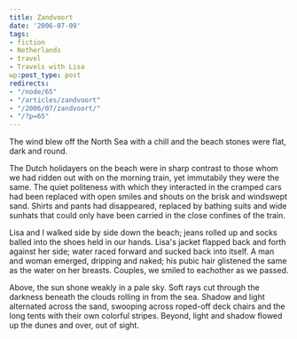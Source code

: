 ```yaml
---
title: Zandvoort
date: '2006-07-09'
tags:
- fiction
- Netherlands
- travel
- Travels with Lisa
wp:post_type: post
redirects:
- "/node/65"
- "/articles/zandvoort"
- "/2006/07/zandvoort/"
- "/?p=65"
---
```


The wind blew off the North Sea with a chill and the beach stones were flat, dark and round.

The Dutch holidayers on the beach were in sharp contrast to those whom we had ridden out with on the morning train, yet immutabily they were the same. The quiet politeness with which they interacted in the cramped cars had been replaced with open smiles and shouts on the brisk and windswept sand. Shirts and pants had disappeared, replaced by bathing suits and wide sunhats that could only have been carried in the close confines of the train.

Lisa and I walked side by side down the beach; jeans rolled up and socks balled into the shoes held in our hands. Lisa's jacket flapped back and forth against her side; water raced forward and sucked back into itself. A man and woman emerged, dripping and naked; his pubic hair glistened the same as the water on her breasts. Couples, we smiled to eachother as we passed.

Above, the sun shone weakly in a pale sky. Soft rays cut through the darkness beneath the clouds rolling in from the sea. Shadow and light alternated across the sand, swooping across roped-off deck chairs and the long tents with their own colorful stripes. Beyond, light and shadow flowed up the dunes and over, out of sight.

